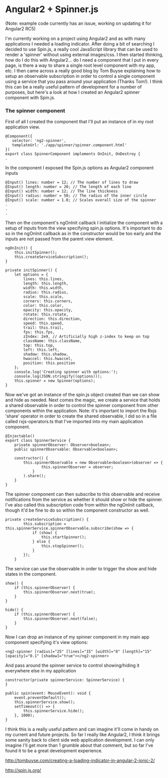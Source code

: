 # Angular2 + Spinner.js

(Note: example code currently has an issue, working on updating it for Angular2 RC5)

I'm currently working on a project using Angular2 and as with many applications I needed a loading indicator.  After doing a bit of searching I decided to use Spin.js, a really cool JavaScript library that can be used to render a 'spinner' without using external images/css.  I then started thinking, how do I do this with Angular2... do I need a component that I put in every page, is there a way to share a single root level component with my app, etc.  I then came across a really good blog by Tom Buyse explaining how to setup an observable subscription in order to control a single component using a service that you pass around your application (Thanks Tom!).  I think this can be a really useful pattern of development for a number of purposes, but here's a look at how I created an Angular2 spinner component with Spin.js.
    
### The spinner component
First of all I created the component that I'll put an instance of in my root application view.

```
@Component({
   selector: 'ng2-spinner',
   templateUrl: './app/spinner/spinner.component.html'
})
export class SpinnerComponent implements OnInit, OnDestroy {
.
```
In the component I exposed the Spin.js options as Angular2 component inputs

```
@Input() lines: number = 12; // The number of lines to draw
@Input() length: number = 20; // The length of each line
@Input() width: number = 12; // The line thickness
@Input() radius: number = 50; // The radius of the inner circle
@Input() scale: number = 1.0; // Scales overall size of the spinner
. 
.
.
```

Then on the component's ngOnInit callback I initialize the component with a setup of inputs from the view specifying spin.js options.  It's important to do
so in the ngOnInit callback as in the constructor would be too early and the inputs are not passed from the parent view element.

```
ngOnInit() {
    this.initSpinner();
    this.createServiceSubscription();
}

private initSpinner() {
    let options = {
        lines: this.lines,
        length: this.length,
        width: this.width,
        radius: this.radius,
        scale: this.scale,
        corners: this.corners,
        color: this.color,
        opacity: this.opacity,
        rotate: this.rotate,
        direction: this.direction,
        speed: this.speed,
        trail: this.trail,
        fps: this.fps,
        zIndex: 2e9, // Artificially high z-index to keep on top
        className: this.className,
        top: this.top,
        left: this.left,
        shadow: this.shadow,
        hwaccel: this.hwaccel,
        position: this.position
    };
    console.log('Creating spinner with options:');
    console.log(JSON.stringify((options)));
    this.spinner = new Spinner(options);
}

```

Now we've got an instance of the spin.js object created than we can show and hide as needed. Next comes the magic, we create a service that holds a shared observable in order to control the spinner component from other components within the application.  Note: it's important to import the Rxjs 'share' operator in order to create the shared observable, I did so in a file called rxjs-operators.ts that I've imported into my main application component.

```
@Injectable()
export class SpinnerService {
    private spinnerObserver: Observer<boolean>;
    public spinnerObservable: Observable<boolean>;

    constructor() {
        this.spinnerObservable = new Observable<boolean>(observer => {
                this.spinnerObserver = observer;
            }
        ).share();
    }
}
```

The spinner component can then subscribe to this observable and receive notifications from the service as whether it should show or hide the spinner.  I've also called this subscription code from within the ngOnInit callback, though it'd be fine to do so within the component constructor as well.

```
private createServiceSubscription() {
        this.subscription = this.spinnerService.spinnerObservable.subscribe(show => {
            if (show) {
                this.startSpinner();
            } else {
                this.stopSpinner();
            }
        });
    }
```

The service can use the observable in order to trigger the show and hide states in the component.

```
show() {
    if (this.spinnerObserver) {
        this.spinnerObserver.next(true);
    }
}

hide() {
    if (this.spinnerObserver) {
        this.spinnerObserver.next(false);
    }
}
```

Now I can drop an instance of my spinner component in my main app component specifying it's view options:

```
<ng2-spinner [radius]="25" [lines]="15" [width]="8" [length]="15" [opacity]="0.1" [shadow]="true"></ng2-spinner>
```

And pass around the spinner service to control showing/hiding it everywhere else in my application

```
constructor(private spinnerService: SpinnerService) {
}

public spin(event: MouseEvent): void {
    event.preventDefault();
    this.spinnerService.show();
    setTimeout(() => {
        this.spinnerService.hide();
    }, 1000);
}        
```    
    

I think this is a really useful pattern and can imagine it'll come in handy on my current and future projects. So far I really like Angular2, I think it brings some sanity back to client side web application development.  I can only imagine I'll get more than 1 grumble about that comment, but so far I've found it to be a great development experience.  


http://tombuyse.com/creating-a-loading-indicator-in-angular-2-ionic-2/

http://spin.js.org/